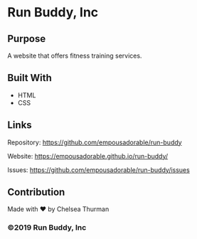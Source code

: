 # Run Buddy, Inc

## Purpose
A website that offers fitness training services. 

## Built With
* HTML
* CSS

## Links
Repository: https://github.com/empousadorable/run-buddy

Website: https://empousadorable.github.io/run-buddy/

Issues: https://github.com/empousadorable/run-buddy/issues

## Contribution
Made with ❤️ by Chelsea Thurman

### ©️2019 Run Buddy, Inc
